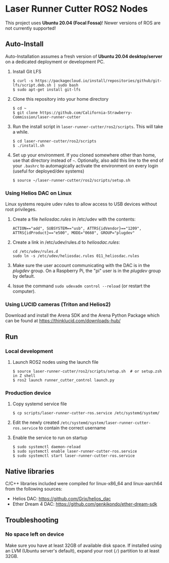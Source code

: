 # Laser Runner Cutter ROS2 Nodes

This project uses **Ubuntu 20.04 (Focal Fossa)**! Newer versions of ROS are not currently supported!

## Auto-Install

Auto-Installation assumes a fresh version of **Ubuntu 20.04 desktop/server** on a dedicated deployment or development PC.

1.  Install Git LFS

        $ curl -s https://packagecloud.io/install/repositories/github/git-lfs/script.deb.sh | sudo bash
        $ sudo apt-get install git-lfs

1.  Clone this repository into your home directory

        $ cd ~
        $ git clone https://github.com/California-Strawberry-Commission/laser-runner-cutter

1.  Run the install script in `laser-runner-cutter/ros2/scripts`. This will take a while.

        $ cd laser-runner-cutter/ros2/scripts
        $ ./install.sh

1.  Set up your environment. If you cloned somewhere other than home, use that directory instead of `~`. Optionally, also add this line to the end of your `.bashrc` to automagically activate the environment on every login (useful for deployed/dev systems)

        $ source ~/laser-runner-cutter/ros2/scripts/setup.sh

### Using Helios DAC on Linux

Linux systems require udev rules to allow access to USB devices without root privileges.

1.  Create a file _heliosdac.rules_ in /etc/udev with the contents:

        ACTION=="add", SUBSYSTEM=="usb", ATTRS{idVendor}=="1209", ATTRS{idProduct}=="e500", MODE="0660", GROUP="plugdev"

1.  Create a link in /etc/udev/rules.d to _heliosdac.rules_:

        cd /etc/udev/rules.d
        sudo ln -s /etc/udev/heliosdac.rules 011_heliosdac.rules

1.  Make sure the user account communicating with the DAC is in the _plugdev_ group. On a Raspberry Pi, the "pi" user is in the _plugdev_ group by default.

1.  Issue the command `sudo udevadm control --reload` (or restart the computer).

### Using LUCID cameras (Triton and Helios2)

Download and install the Arena SDK and the Arena Python Package which can be found at https://thinklucid.com/downloads-hub/

## Run

### Local development

1.  Launch ROS2 nodes using the launch file

        $ source laser-runner-cutter/ros2/scripts/setup.sh  # or setup.zsh in Z shell
        $ ros2 launch runner_cutter_control launch.py

### Production device

1.  Copy systemd service file

        $ cp scripts/laser-runner-cutter-ros.service /etc/systemd/system/

1.  Edit the newly created `/etc/systemd/system/laser-runner-cutter-ros.service` to contain the correct username

1.  Enable the service to run on startup

        $ sudo systemctl daemon-reload
        $ sudo systemctl enable laser-runner-cutter-ros.service
        $ sudo systemctl start laser-runner-cutter-ros.service

## Native libraries

C/C++ libraries included were compiled for linux-x86_64 and linux-aarch64 from the following sources:

- Helios DAC: https://github.com/Grix/helios_dac
- Ether Dream 4 DAC: https://github.com/genkikondo/ether-dream-sdk

## Troubleshooting

### No space left on device

Make sure you have at least 32GB of available disk space. If installed using an LVM (Ubuntu server's default), expand your root (`/`) partition to at least 32GB.
